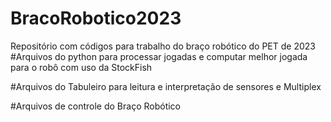 # BracoRobotico2023
Repositório com códigos para trabalho do braço robótico do PET de 2023
#Arquivos do python para processar jogadas e computar melhor jogada para o robô com uso da StockFish

#Arquivos do Tabuleiro para leitura e interpretação de sensores e Multiplex

#Arquivos de controle do Braço Robótico

